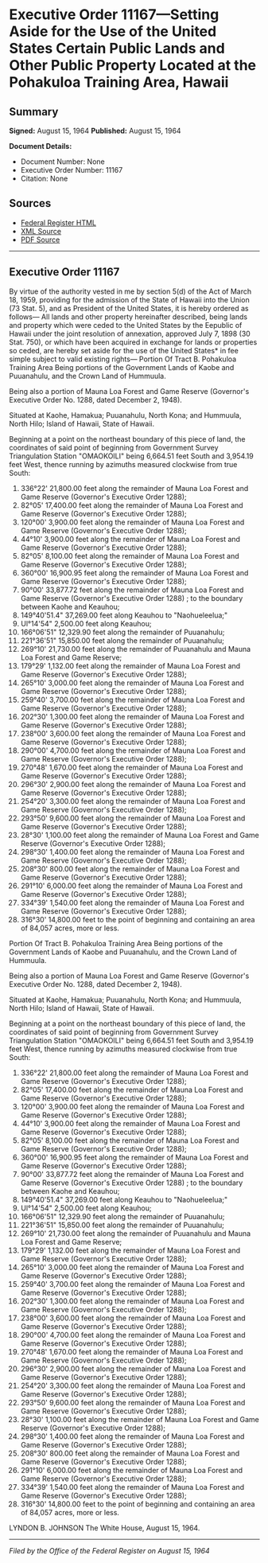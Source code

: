 # Executive Order 11167—Setting Aside for the Use of the United States Certain Public Lands and Other Public Property Located at the Pohakuloa Training Area, Hawaii

## Summary

**Signed:** August 15, 1964
**Published:** August 15, 1964

**Document Details:**
- Document Number: None
- Executive Order Number: 11167
- Citation: None

## Sources
- [Federal Register HTML](https://www.presidency.ucsb.edu/documents/executive-order-11167-setting-aside-for-the-use-the-united-states-certain-public-lands-and)
- [XML Source](None)
- [PDF Source](None)

---

## Executive Order 11167

By virtue of the authority vested in me by section 5(d) of the Act of March 18, 1959, providing for the admission of the State of Hawaii into the Union (73 Stat. 5), and as President of the United States, it is hereby ordered as follows—
All lands and other property hereinafter described, being lands and property which were ceded to the United States by the Eepublic of Hawaii under the joint resolution of annexation, approved July 7, 1898 (30 Stat. 750), or which have been acquired in exchange for lands or properties so ceded, are hereby set aside for the use of the United States* in fee simple subject to valid existing rights—
Portion Of Tract B. Pohakuloa Training Area
Being portions of the Government Lands of Kaobe and Puuanahulu, and the Crown Land of Hummuula.

Being also a portion of Mauna Loa Forest and Game Reserve (Governor's Executive Order No. 1288, dated December 2, 1948).

Situated at Kaohe, Hamakua; Puuanahulu, North Kona; and Hummuula, North Hilo; Island of Hawaii, State of Hawaii.

Beginning at a point on the northeast boundary of this piece of land, the coordinates of said point of beginning from Government Survey Triangulation Station "OMAOKOILI" being 6,664.51 feet South and 3,954.19 feet West, thence running by azimuths measured clockwise from true South:
1. 336°22' 21,800.00 feet along the remainder of Mauna Loa Forest and Game Reserve (Governor's Executive Order 1288);
2. 82°05' 17,400.00 feet along the remainder of Mauna Loa Forest and Game Reserve (Governor's Executive Order 1288);
3. 120°00' 3,900.00 feet along the remainder of Mauna Loa Forest and Game Reserve (Governor's Executive Order 1288);
4. 44°10' 3,900.00 feet along the remainder of Mauna Loa Forest and Game Reserve (Governor's Executive Order 1288);
5. 82°05' 8,100.00 feet along the remainder of Mauna Loa Forest and Game Reserve (Governor's Executive Order 1288);
6. 360°00' 16,900.95 feet along the remainder of Mauna Loa Forest and Game Reserve (Governor's Executive Order 1288);
7. 90°00' 33,877.72 feet along the remainder of Mauna Loa Forest and Game Reserve (Governor's Executive Order 1288) ; to the boundary between Kaohe and Keauhou;
8. 149°40'51.4" 37,269.00 feet along Keauhou to "Naohueleelua;"
9. Ul°14'54" 2,500.00 feet along Keauhou;
10. 166°06'51" 12,329.90 feet along the remainder of Puuanahulu;
11. 221°36'51" 15,850.00 feet along the remainder of Puuanahulu;
12. 269°10' 21,730.00 feet along the remainder of Puuanahulu and Mauna Loa Forest and Game Reserve;
13. 179°29' 1,132.00 feet along the remainder of Mauna Loa Forest and Game Reserve (Governor's Executive Order 1288);
14. 265°10' 3,000.00 feet along the remainder of Mauna Loa Forest and Game Reserve (Governor's Executive Order 1288);
15. 259°40' 3,700.00 feet along the remainder of Mauna Loa Forest and Game Reserve (Governor's Executive Order 1288);
16. 202°30' 1,300.00 feet along the remainder of Mauna Loa Forest and Game Reserve (Governor's Executive Order 1288);
17. 238°00' 3,600.00 feet along the remainder of Mauna Loa Forest and Game Reserve (Governor's Executive Order 1288);
18. 290°00' 4,700.00 feet along the remainder of Mauna Loa Forest and Game Reserve (Governor's Executive Order 1288);
19. 270°48' 1,670.00 feet along the remainder of Mauna Loa Forest and Game Reserve (Governor's Executive Order 1288);
20. 296°30' 2,900.00 feet along the remainder of Mauna Loa Forest and Game Reserve (Governor's Executive Order 1288);
21. 254°20' 3,300.00 feet along the remainder of Mauna Loa Forest and Game Reserve (Governor's Executive Order 1288);
22. 293°50' 9,600.00 feet along the remainder of Mauna Loa Forest and Game Reserve (Governor's Executive Order 1288);
23. 28°30' 1,100.00 feet along the remainder of Mauna Loa Forest and Game Reserve (Governor's Executive Order 1288);
24. 298°30' 1,400.00 feet along the remainder of Mauna Loa Forest and Game Reserve (Governor's Executive Order 1288);
25. 208°30' 800.00 feet along the remainder of Mauna Loa Forest and Game Reserve (Governor's Executive Order 1288);
26. 291°10' 6,000.00 feet along the remainder of Mauna Loa Forest and Game Reserve (Governor's Executive Order 1288);
27. 334°39' 1,540.00 feet along the remainder of Mauna Loa Forest and Game Reserve (Governor's Executive Order 1288);
28. 316°30' 14,800.00 feet to the point of beginning and containing an area of 84,057 acres, more or less.

Portion Of Tract B. Pohakuloa Training Area
Being portions of the Government Lands of Kaobe and Puuanahulu, and the Crown Land of Hummuula.

Being also a portion of Mauna Loa Forest and Game Reserve (Governor's Executive Order No. 1288, dated December 2, 1948).

Situated at Kaohe, Hamakua; Puuanahulu, North Kona; and Hummuula, North Hilo; Island of Hawaii, State of Hawaii.

Beginning at a point on the northeast boundary of this piece of land, the coordinates of said point of beginning from Government Survey Triangulation Station "OMAOKOILI" being 6,664.51 feet South and 3,954.19 feet West, thence running by azimuths measured clockwise from true South:
1. 336°22' 21,800.00 feet along the remainder of Mauna Loa Forest and Game Reserve (Governor's Executive Order 1288);
2. 82°05' 17,400.00 feet along the remainder of Mauna Loa Forest and Game Reserve (Governor's Executive Order 1288);
3. 120°00' 3,900.00 feet along the remainder of Mauna Loa Forest and Game Reserve (Governor's Executive Order 1288);
4. 44°10' 3,900.00 feet along the remainder of Mauna Loa Forest and Game Reserve (Governor's Executive Order 1288);
5. 82°05' 8,100.00 feet along the remainder of Mauna Loa Forest and Game Reserve (Governor's Executive Order 1288);
6. 360°00' 16,900.95 feet along the remainder of Mauna Loa Forest and Game Reserve (Governor's Executive Order 1288);
7. 90°00' 33,877.72 feet along the remainder of Mauna Loa Forest and Game Reserve (Governor's Executive Order 1288) ; to the boundary between Kaohe and Keauhou;
8. 149°40'51.4" 37,269.00 feet along Keauhou to "Naohueleelua;"
9. Ul°14'54" 2,500.00 feet along Keauhou;
10. 166°06'51" 12,329.90 feet along the remainder of Puuanahulu;
11. 221°36'51" 15,850.00 feet along the remainder of Puuanahulu;
12. 269°10' 21,730.00 feet along the remainder of Puuanahulu and Mauna Loa Forest and Game Reserve;
13. 179°29' 1,132.00 feet along the remainder of Mauna Loa Forest and Game Reserve (Governor's Executive Order 1288);
14. 265°10' 3,000.00 feet along the remainder of Mauna Loa Forest and Game Reserve (Governor's Executive Order 1288);
15. 259°40' 3,700.00 feet along the remainder of Mauna Loa Forest and Game Reserve (Governor's Executive Order 1288);
16. 202°30' 1,300.00 feet along the remainder of Mauna Loa Forest and Game Reserve (Governor's Executive Order 1288);
17. 238°00' 3,600.00 feet along the remainder of Mauna Loa Forest and Game Reserve (Governor's Executive Order 1288);
18. 290°00' 4,700.00 feet along the remainder of Mauna Loa Forest and Game Reserve (Governor's Executive Order 1288);
19. 270°48' 1,670.00 feet along the remainder of Mauna Loa Forest and Game Reserve (Governor's Executive Order 1288);
20. 296°30' 2,900.00 feet along the remainder of Mauna Loa Forest and Game Reserve (Governor's Executive Order 1288);
21. 254°20' 3,300.00 feet along the remainder of Mauna Loa Forest and Game Reserve (Governor's Executive Order 1288);
22. 293°50' 9,600.00 feet along the remainder of Mauna Loa Forest and Game Reserve (Governor's Executive Order 1288);
23. 28°30' 1,100.00 feet along the remainder of Mauna Loa Forest and Game Reserve (Governor's Executive Order 1288);
24. 298°30' 1,400.00 feet along the remainder of Mauna Loa Forest and Game Reserve (Governor's Executive Order 1288);
25. 208°30' 800.00 feet along the remainder of Mauna Loa Forest and Game Reserve (Governor's Executive Order 1288);
26. 291°10' 6,000.00 feet along the remainder of Mauna Loa Forest and Game Reserve (Governor's Executive Order 1288);
27. 334°39' 1,540.00 feet along the remainder of Mauna Loa Forest and Game Reserve (Governor's Executive Order 1288);
28. 316°30' 14,800.00 feet to the point of beginning and containing an area of 84,057 acres, more or less.

LYNDON B. JOHNSON
The White House,
August 15, 1964.

---

*Filed by the Office of the Federal Register on August 15, 1964*
